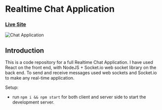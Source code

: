# Realtime Chat Application

### [Live Site](https://realtime-chat-application.netlify.com)

![Chat Application](https://i.ytimg.com/vi/ZwFA3YMfkoc/maxresdefault.jpg)

## Introduction
This is a code repository for  a full Realtime Chat Application. I have used React on the front end, with NodeJS + Socket.io web socket library on the back end.  To send and receive messages used web sockets and Socket.io to make any real-time application.


Setup:
- run ```npm i && npm start``` for both client and server side to start the development server.
